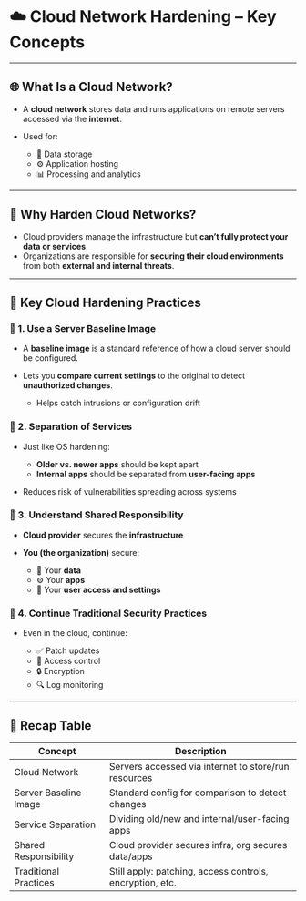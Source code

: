 # ☁️ Cloud Network Hardening – Key Concepts

---

## 🌐 What Is a Cloud Network?

* A **cloud network** stores data and runs applications on remote servers accessed via the **internet**.
* Used for:

  * 📁 Data storage
  * ⚙️ Application hosting
  * 📊 Processing and analytics

---

## 🔐 Why Harden Cloud Networks?

* Cloud providers manage the infrastructure but **can’t fully protect your data or services**.
* Organizations are responsible for **securing their cloud environments** from both **external and internal threats**.

---

## 🧰 Key Cloud Hardening Practices

### 🧱 1. Use a **Server Baseline Image**

* A **baseline image** is a standard reference of how a cloud server should be configured.
* Lets you **compare current settings** to the original to detect **unauthorized changes**.

  * Helps catch intrusions or configuration drift

### 🔄 2. Separation of Services

* Just like OS hardening:

  * **Older vs. newer apps** should be kept apart
  * **Internal apps** should be separated from **user-facing apps**
* Reduces risk of vulnerabilities spreading across systems

### 🤝 3. Understand **Shared Responsibility**

* **Cloud provider** secures the **infrastructure**
* **You (the organization)** secure:

  * 🔐 Your **data**
  * ⚙️ Your **apps**
  * 👥 Your **user access and settings**

### 🔄 4. Continue Traditional Security Practices

* Even in the cloud, continue:

  * ✅ Patch updates
  * 🔐 Access control
  * 🔒 Encryption
  * 🔍 Log monitoring

---

## 🧠 Recap Table

| Concept               | Description                                              |
| --------------------- | -------------------------------------------------------- |
| Cloud Network         | Servers accessed via internet to store/run resources     |
| Server Baseline Image | Standard config for comparison to detect changes         |
| Service Separation    | Dividing old/new and internal/user-facing apps           |
| Shared Responsibility | Cloud provider secures infra, org secures data/apps      |
| Traditional Practices | Still apply: patching, access controls, encryption, etc. |
